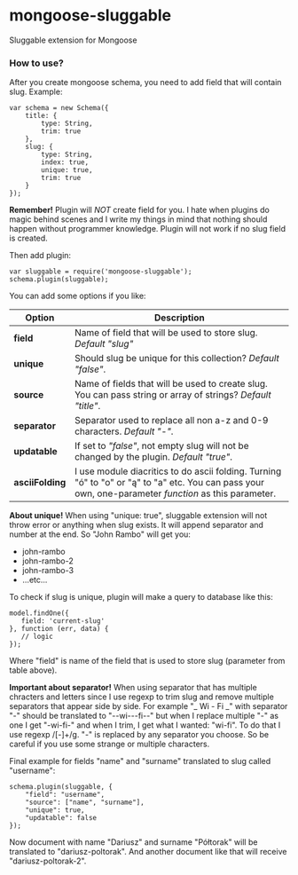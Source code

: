 # mongoose-sluggable
Sluggable extension for Mongoose

### How to use?

After you create mongoose schema, you need to add field that will contain slug. Example:

````
var schema = new Schema({
    title: {
        type: String,
        trim: true
    },
    slug: {
        type: String,
        index: true,
        unique: true,
        trim: true
    }
});
````

**Remember!**
Plugin will *NOT* create field for you. I hate when plugins do magic behind scenes and I write my things in mind that
nothing should happen without programmer knowledge. Plugin will not work if no slug field is created.

Then add plugin:

````
var sluggable = require('mongoose-sluggable');
schema.plugin(sluggable);
````

You can add some options if you like:

| Option  | Description |
| ------------- | ------------- |
| **field**  | Name of field that will be used to store slug. *Default "slug"* |
| **unique**  | Should slug be unique for this collection? *Default "false"*. |
| **source**  | Name of fields that will be used to create slug. You can pass string or array of strings? *Default "title"*. |
| **separator**  | Separator used to replace all non a-z and 0-9 characters. *Default "-"*. |
| **updatable**  | If set to *"false"*, not empty slug will not be changed by the plugin. *Default "true"*. |
| **asciiFolding**  | I use module diacritics to do ascii folding. Turning "ó" to "o" or "ą" to "a" etc. You can pass your own, one-parameter *function* as this parameter. |

**About unique!**
When using "unique: true", sluggable extension will not throw error or anything when slug exists. It will append separator and number at the end. So "John Rambo" will get you:
 - john-rambo
 - john-rambo-2
 - john-rambo-3
 - ...etc...

 To check if slug is unique, plugin will make a query to database like this:
 ````
model.findOne({
    field: 'current-slug'
}, function (err, data) {
    // logic
});
 ````

 Where "field" is name of the field that is used to store slug (parameter from table above).

**Important about separator!**
When using separator that has multiple chracters and letters since I use regexp to trim slug and remove multiple separators that appear side by side.
For example "_ Wi - Fi _" with separator "-" should be translated to "--wi---fi--" but when I replace multiple "-" as one I get "-wi-fi-" and when I trim,
I get what I wanted: "wi-fi". To do that I use regexp /[\-]+/g. "-" is replaced by any separator you choose. So be careful if you use some strange or multiple
characters.

Final example for fields "name" and "surname" translated to slug called "username":

```
schema.plugin(sluggable, {
    "field": "username",
    "source": ["name", "surname"],
    "unique": true,
    "updatable": false
});
```

Now document with name "Dariusz" and surname "Półtorak" will be translated to "dariusz-poltorak". And another document like that will receive "dariusz-poltorak-2".